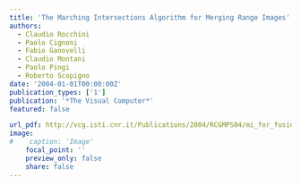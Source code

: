 ```yaml
---
title: 'The Marching Intersections Algorithm for Merging Range Images'
authors:
  - Claudio Rocchini
  - Paolo Cignoni
  - Fabio Ganovelli
  - Claudio Montani
  - Paolo Pingi
  - Roberto Scopigno
date: '2004-01-01T00:00:00Z'
publication_types: ['1']
publication: '*The Visual Computer*'
featured: false

url_pdf: http://vcg.isti.cnr.it/Publications/2004/RCGMPS04/mi_for_fusion.pdf
image:
#    caption: 'Image'
    focal_point: ''
    preview_only: false
    share: false
---
```

